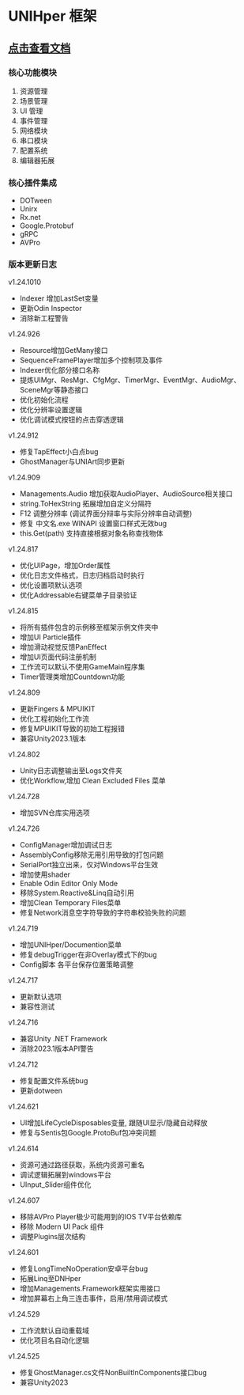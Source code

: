 # UNIHper 框架

## [点击查看文档](https://parful.gitbook.io/unihper-docs)

### 核心功能模块

1. 资源管理
2. 场景管理
3. UI 管理
4. 事件管理
5. 网络模块
6. 串口模块
7. 配置系统
8. 编辑器拓展

### 核心插件集成

-   DOTween
-   Unirx
-   Rx.net
-   Google.Protobuf
-   gRPC
-   AVPro


### 版本更新日志
v1.24.1010
 - Indexer 增加LastSet变量
 - 更新Odin Inspector
 - 消除新工程警告

v1.24.926
 - Resource增加GetMany接口
 - SequenceFramePlayer增加多个控制项及事件
 - Indexer优化部分接口名称
 - 提炼UIMgr、ResMgr、CfgMgr、TimerMgr、EventMgr、AudioMgr、SceneMgr等静态接口
 - 优化初始化流程
 - 优化分辨率设置逻辑
 - 优化调试模式按钮的点击穿透逻辑
  
v1.24.912
 - 修复TapEffect小白点bug
 - GhostManager与UNIArt同步更新
  
v1.24.909
 - Managements.Audio 增加获取AudioPlayer、AudioSource相关接口
 - string.ToHexString 拓展增加自定义分隔符
 - F12 调整分辨率 (调试界面分辩率与实际分辨率自动调整)
 - 修复 中文名.exe WINAPI 设置窗口样式无效bug
 - this.Get(path)  支持直接根据对象名称查找物体

v1.24.817
 - 优化UIPage，增加Order属性
 - 优化日志文件格式，日志归档启动时执行
 - 优化设置项默认选项
 - 优化Addressable右键菜单子目录验证

v1.24.815
 - 将所有插件包含的示例移至框架示例文件夹中
 - 增加UI Particle插件
 - 增加滑动视觉反馈PanEffect
 - 增加UI页面代码注册机制
 - 工作流可以默认不使用GameMain程序集
 - Timer管理类增加Countdown功能
  
v1.24.809
 - 更新Fingers & MPUIKIT
 - 优化工程初始化工作流
 - 修复MPUIKIT导致的初始工程报错
 - 兼容Unity2023.1版本

v1.24.802
 - Unity日志调整输出至Logs文件夹
 - 优化Workflow,增加 Clean Excluded Files 菜单
  
v1.24.728
- 增加SVN仓库实用选项

v1.24.726
- ConfigManager增加调试日志
- AssemblyConfig移除无用引用导致的打包问题
- SerialPort独立出来，仅对Windows平台生效
- 增加使用shader
- Enable Odin Editor Only Mode
- 移除System.Reactive&Linq自动引用
- 增加Clean Temporary Files菜单
- 修复Network消息空字符导致的字符串校验失败的问题

v1.24.719
- 增加UNIHper/Documention菜单
- 修复debugTrigger在非Overlay模式下的bug
- Config脚本 各平台保存位置策略调整

v1.24.717
- 更新默认选项
- 兼容性测试

v1.24.716
- 兼容Unity .NET Framework
- 消除2023.1版本API警告

v1.24.712
- 修复配置文件系统bug
- 更新dotween

v1.24.621
- UI增加LifeCycleDisposables变量, 跟随UI显示/隐藏自动释放
- 修复与Sentis包Google.ProtoBuf包冲突问题

v1.24.614
- 资源可通过路径获取，系统内资源可重名
- 调试逻辑拓展到windows平台
- UInput_Slider组件优化

v1.24.607
- 移除AVPro Player极少可能用到的IOS TV平台依赖库
- 移除 Modern UI Pack 组件
- 调整Plugins层次结构

v1.24.601
- 修复LongTimeNoOperation安卓平台bug
- 拓展Linq至DNHper
- 增加Managements.Framework框架实用接口
- 增加屏幕右上角三连击事件，启用/禁用调试模式

v1.24.529
- 工作流默认自动重载域
- 优化项目名自动化逻辑

v1.24.525
- 修复GhostManager.cs文件NonBuiltInComponents接口bug
- 兼容Unity2023
  
